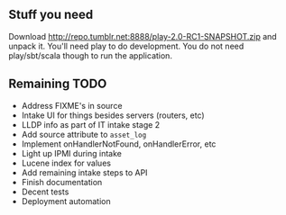 ## Stuff you need

Download http://repo.tumblr.net:8888/play-2.0-RC1-SNAPSHOT.zip and unpack it.
You'll need play to do development. You do not need play/sbt/scala though to
run the application.

## Remaining TODO

 * Address FIXME's in source
 * Intake UI for things besides servers (routers, etc)
 * LLDP info as part of IT intake stage 2
 * Add source attribute to `asset_log`
 * Implement onHandlerNotFound, onHandlerError, etc
 * Light up IPMI during intake
 * Lucene index for values
 * Add remaining intake steps to API
 * Finish documentation 
 * Decent tests
 * Deployment automation
